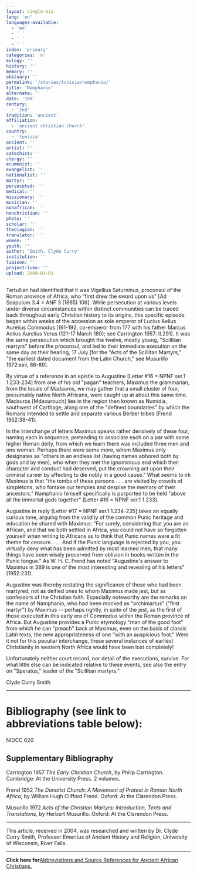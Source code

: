 ```yaml
---
layout: single-bio
lang: 'en'
languages-available:
  - 'en'
  - ' '
  - ' '
  - ' '
index: 'primary'
categories: 'n'
eulogy: ''
history: ''
memory: ''
obituary: ''
permalink: '/stories/tunisia/namphanio/'
title: 'Namphanio'
alternate: ''
date: '180'
century:
  - '2nd'
tradition: 'ancient'
affiliation:
  - 'ancient christian church'
country:
  - 'tunisia'
ancient: ''
artist: ''
catechist: ''
clergy: ''
ecumenist: ''
evangelist: ''
nationalist: ''
martyr: ''
persecuted: ''
medical: ''
missionary: ''
musician: ''
nonafrican: ''
nonchristian: ''
photo: ''
scholar: ''
theologian: ''
translator: ''
women: ''
youth: ''
author: 'Smith, Clyde Curry'
institution: ''
liaison: ''
project-luke: ''
upload: 2000-01-01
---
```



Tertullian had identified that it was Vigellius Saturninus, proconsul of the Roman province of Africa, who "first drew the sword upon us" [Ad Scapulum 3.4 = ANF 3 (1885) 106].  While persecution at various levels under diverse circumstances within distinct communities can be traced back throughout early Christian history to its origins, this specific episode began within weeks of the accession as sole emperor of Lucius Aelius Aurelius Commodus [161-192, co-emperor from 177 with his father Marcus Aelius Aurelius Verus (121-17 March 180); see Carrington 1957: II.291].  It was the same persecution which brought the twelve, mostly young, "Scillitan martyrs" before the proconsul, and led to their immediate execution on the same day as their hearing, 17 July [for the "Acts of the Scillitan Martyrs," "the earliest dated document from the Latin Church," see Musurillo 1972:xxii, 86-89].

By virtue of a reference in an epistle to Augustine [Letter #16 = NPNF ser.1 1.233-234] from one of his old "pagan" teachers, Maximus the grammarian, from the locale of Madauros, we may gather that a small cluster of four, presumably native North Africans, were caught up at about this same time.  Madauros [Mdaourouch] lies in the region then known as Numidia, southwest of Carthage, along one of the "defined boundaries" by which the Romans intended to settle and separate various Berber tribes (Frend 1952:38-41).

In the interchange of letters Maximus speaks rather derisively of these four, naming each in sequence, pretending to associate each on a par with some higher Roman deity, from which we learn there was included three men and one woman.  Perhaps there were some more, whom Maximus only designates as "others in an endless list (having names abhored both by gods and by men), who when they met the ignominious end which their character and conduct had deserved, put the crowning act upon their criminal career by affecting to die nobly in a good cause."  What seems to irk Maximus is that "the tombs of these persons . . . are visited by crowds of simpletons, who forsake our temples and despise the memory of their ancestors."  Namphanio himself specifically is purported to be held "above all the immortal gods together" [Letter #16 = NPNF ser.1 1.233].

Augustine in reply [Letter #17 = NPNF ser.1 1.234-235] takes an equally curious tone, arguing from the validity of the common Punic heritage and education he shared with Maximus:  "For surely, considering that you are an African, and that we both settled in Africa, you could not have so forgotten yourself when writing to Africans as to think that Punic names were a fit theme for censure.  . . .  And if the Punic language is rejected by you, you virtually deny what has been admitted by most learned men, that many things have been wisely preserved from oblivion in books written in the Punic tongue."  As W. H. C. Frend has noted "Augustine's answer to Maximus in 389 is one of the most interesting and revealing of his letters" (1952:231).

Augustine was thereby restating the significance of those who had been martyred, not as deified ones to whom Maximus made jest, but as confessors of the Christian faith.  Especially noteworthy are the remarks on the name of Namphanio, who had been mocked as "archimartus" ("first martyr") by Maximus -- perhaps rightly, in spite of the jest, as the first of those executed in this early era of Commodus within the Roman province of Africa.  But Augustine provides a Punic etymology "man of the good foot" from which he can "preach" back at Maximus, even on the basis of classic Latin texts, the new appropriateness of one "with an auspicious foot."  Were it not for this peculiar interchange, these several instances of earliest Christianity in western North Africa would have been lost completely!

Unfortunately neither court record, nor detail of the executions, survive.  For what little else can be indicated relative to these events, see also the entry on "Speratus," leader of the "Scillitan martyrs."

Clyde Curry Smith

---

# Bibliography (see link to abbreviations table below):

NIDCC 620

## Supplementary Bibliography

Carrington 1957
*The Early Christian Church*, by Philip Carrington.  Cambridge:  At the University Press.  2 volumes.

Frend 1952
*The Donatist Church:  A Movement of Protest in Roman North Africa*, by William Hugh Clifford Frend.  Oxford:  At the Clarendon Press.

Musurillo 1972
*Acts of the Christian Martyrs:  Introduction, Texts and Translations*, by Herbert Musurillo.  Oxford:  At the Clarendon Press.

---

This article, received in 2004, was researched and written by Dr. Clyde Curry Smith, Professor Emeritus of Ancient History and Religion, University of Wisconsin, River Falls.

---

**Click here for**[Abbreviations and Source References for Ancient African Christians.](../egypt/ccs-supplem_biblio.html)